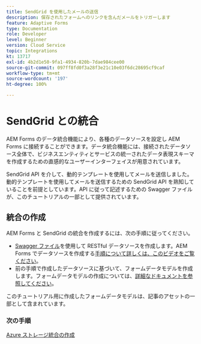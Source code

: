 ```yaml
---
title: SendGrid を使用したメールの送信
description: 保存されたフォームへのリンクを含んだメールをトリガーします
feature: Adaptive Forms
type: Documentation
role: Developer
level: Beginner
version: Cloud Service
topic: Integrations
kt: 13717
exl-id: 4b2d1e50-9fa1-4934-820b-7dae984cee00
source-git-commit: 097ff8fd0f3a28f3e21c10e03f6dc28695cf9caf
workflow-type: tm+mt
source-wordcount: '197'
ht-degree: 100%

---
```


# SendGrid との統合

AEM Forms のデータ統合機能により、各種のデータソースを設定し AEM Forms に接続することができます。データ統合機能には、接続されたデータソース全体で、ビジネスエンティティとサービスの統一されたデータ表現スキーマを作成するための直感的なユーザーインターフェイスが用意されています。

SendGrid API を介して、動的テンプレートを使用してメールを送信しました。動的テンプレートを使用してメールを送信するための SendGrid API を熟知していることを前提としています。API に従って記述するための Swagger ファイルが、このチュートリアルの一部として提供されています。

## 統合の作成

AEM Forms と SendGrid の統合を作成するには、次の手順に従ってください。

* [Swagger ファイル](./assets/SendGridWithDynamicTemplate.yaml)を使用して RESTful データソースを作成します。AEM Forms でデータソースを作成する[手順について詳しくは、このビデオをご覧ください](https://experienceleague.adobe.com/docs/experience-manager-learn/forms/ic-web-channel-tutorial/parttwo.html?lang=ja)。
* 前の手順で作成したデータソースに基づいて、フォームデータモデルを作成します。フォームデータモデルの作成については、[詳細なドキュメントを参照してください](https://experienceleague.adobe.com/docs/experience-manager-cloud-service/content/forms/integrate/use-form-data-model/create-form-data-models.html?lang=ja)。

このチュートリアル用に作成したフォームデータモデルは、記事のアセットの一部として含まれています。

### 次の手順

[Azure ストレージ統合の作成](./create-fdm.md)
